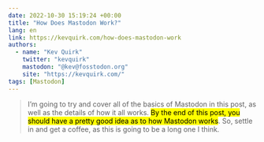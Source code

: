 ```yaml
---
date: 2022-10-30 15:19:24 +00:00
title: "How Does Mastodon Work?"
lang: en
link: https://kevquirk.com/how-does-mastodon-work
authors:
  - name: "Kev Quirk"
    twitter: "kevquirk"
    mastodon: "@kev@fosstodon.org"
    site: "https://kevquirk.com/"
tags: [Mastodon]
---
```


> I’m going to try and cover all of the basics of Mastodon in this post, as well as the details of how it all works. <mark>By the end of this post, you should have a pretty good idea as to how Mastodon works</mark>. So, settle in and get a coffee, as this is going to be a long one I think.

